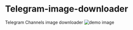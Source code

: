 # Telegram-image-downloader
 Telegram Channels image downloader
![demo image](https://github.com/omarammura-dev/Telegram-image-downloader/tree/main/Assets/screenshot.png?raw=true)
